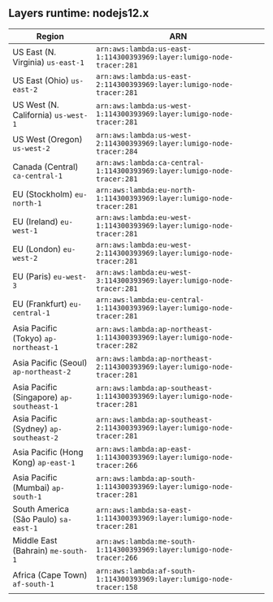 Layers runtime: nodejs12.x
----
| Region | ARN |
| --- | --- |
|US East (N. Virginia)  `us-east-1`|`arn:aws:lambda:us-east-1:114300393969:layer:lumigo-node-tracer:281`|
|US East (Ohio)  `us-east-2`|`arn:aws:lambda:us-east-2:114300393969:layer:lumigo-node-tracer:281`|
|US West (N. California)  `us-west-1`|`arn:aws:lambda:us-west-1:114300393969:layer:lumigo-node-tracer:281`|
|US West (Oregon)  `us-west-2`|`arn:aws:lambda:us-west-2:114300393969:layer:lumigo-node-tracer:284`|
|Canada (Central)  `ca-central-1`|`arn:aws:lambda:ca-central-1:114300393969:layer:lumigo-node-tracer:281`|
|EU (Stockholm)  `eu-north-1`|`arn:aws:lambda:eu-north-1:114300393969:layer:lumigo-node-tracer:281`|
|EU (Ireland)  `eu-west-1`|`arn:aws:lambda:eu-west-1:114300393969:layer:lumigo-node-tracer:281`|
|EU (London)  `eu-west-2`|`arn:aws:lambda:eu-west-2:114300393969:layer:lumigo-node-tracer:281`|
|EU (Paris)  `eu-west-3`|`arn:aws:lambda:eu-west-3:114300393969:layer:lumigo-node-tracer:281`|
|EU (Frankfurt)  `eu-central-1`|`arn:aws:lambda:eu-central-1:114300393969:layer:lumigo-node-tracer:281`|
|Asia Pacific (Tokyo)  `ap-northeast-1`|`arn:aws:lambda:ap-northeast-1:114300393969:layer:lumigo-node-tracer:282`|
|Asia Pacific (Seoul)  `ap-northeast-2`|`arn:aws:lambda:ap-northeast-2:114300393969:layer:lumigo-node-tracer:281`|
|Asia Pacific (Singapore)  `ap-southeast-1`|`arn:aws:lambda:ap-southeast-1:114300393969:layer:lumigo-node-tracer:281`|
|Asia Pacific (Sydney)  `ap-southeast-2`|`arn:aws:lambda:ap-southeast-2:114300393969:layer:lumigo-node-tracer:281`|
|Asia Pacific (Hong Kong)  `ap-east-1`|`arn:aws:lambda:ap-east-1:114300393969:layer:lumigo-node-tracer:266`|
|Asia Pacific (Mumbai)  `ap-south-1`|`arn:aws:lambda:ap-south-1:114300393969:layer:lumigo-node-tracer:281`|
|South America (São Paulo)  `sa-east-1`|`arn:aws:lambda:sa-east-1:114300393969:layer:lumigo-node-tracer:281`|
|Middle East (Bahrain)  `me-south-1`|`arn:aws:lambda:me-south-1:114300393969:layer:lumigo-node-tracer:266`|
|Africa (Cape Town)  `af-south-1`|`arn:aws:lambda:af-south-1:114300393969:layer:lumigo-node-tracer:158`|
